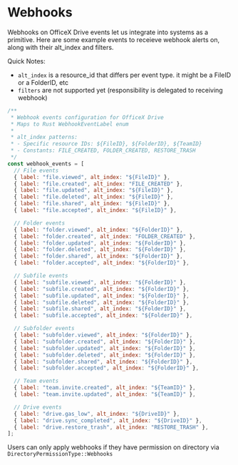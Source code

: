 # Webhooks

Webhooks on OfficeX Drive events let us integrate into systems as a primitive.
Here are some example events to receieve webhook alerts on, along with their alt_index and filters.

Quick Notes:

- `alt_index` is a resource_id that differs per event type. it might be a FileID or a FolderID, etc
- `filters` are not supported yet (responsibility is delegated to receiving webhook)

```js
/**
 * Webhook events configuration for OfficeX Drive
 * Maps to Rust WebhookEventLabel enum
 *
 * alt_index patterns:
 * - Specific resource IDs: ${FileID}, ${FolderID}, ${TeamID}
 * - Constants: FILE_CREATED, FOLDER_CREATED, RESTORE_TRASH
 */
const webhook_events = [
  // File events
  { label: "file.viewed", alt_index: "${FileID}" },
  { label: "file.created", alt_index: "FILE_CREATED" },
  { label: "file.updated", alt_index: "${FileID}" },
  { label: "file.deleted", alt_index: "${FileID}" },
  { label: "file.shared", alt_index: "${FileID}" },
  { label: "file.accepted", alt_index: "${FileID}" },

  // Folder events
  { label: "folder.viewed", alt_index: "${FolderID}" },
  { label: "folder.created", alt_index: "FOLDER_CREATED" },
  { label: "folder.updated", alt_index: "${FolderID}" },
  { label: "folder.deleted", alt_index: "${FolderID}" },
  { label: "folder.shared", alt_index: "${FolderID}" },
  { label: "folder.accepted", alt_index: "${FolderID}" },

  // Subfile events
  { label: "subfile.viewed", alt_index: "${FolderID}" },
  { label: "subfile.created", alt_index: "${FolderID}" },
  { label: "subfile.updated", alt_index: "${FolderID}" },
  { label: "subfile.deleted", alt_index: "${FolderID}" },
  { label: "subfile.shared", alt_index: "${FolderID}" },
  { label: "subfile.accepted", alt_index: "${FolderID}" },

  // Subfolder events
  { label: "subfolder.viewed", alt_index: "${FolderID}" },
  { label: "subfolder.created", alt_index: "${FolderID}" },
  { label: "subfolder.updated", alt_index: "${FolderID}" },
  { label: "subfolder.deleted", alt_index: "${FolderID}" },
  { label: "subfolder.shared", alt_index: "${FolderID}" },
  { label: "subfolder.accepted", alt_index: "${FolderID}" },

  // Team events
  { label: "team.invite.created", alt_index: "${TeamID}" },
  { label: "team.invite.updated", alt_index: "${TeamID}" },

  // Drive events
  { label: "drive.gas_low", alt_index: "${DriveID}" },
  { label: "drive.sync_completed", alt_index: "${DriveID}" },
  { label: "drive.restore_trash", alt_index: "RESTORE_TRASH" },
];
```

Users can only apply webhooks if they have permission on directory via `DirectoryPermissionType::Webhooks`
